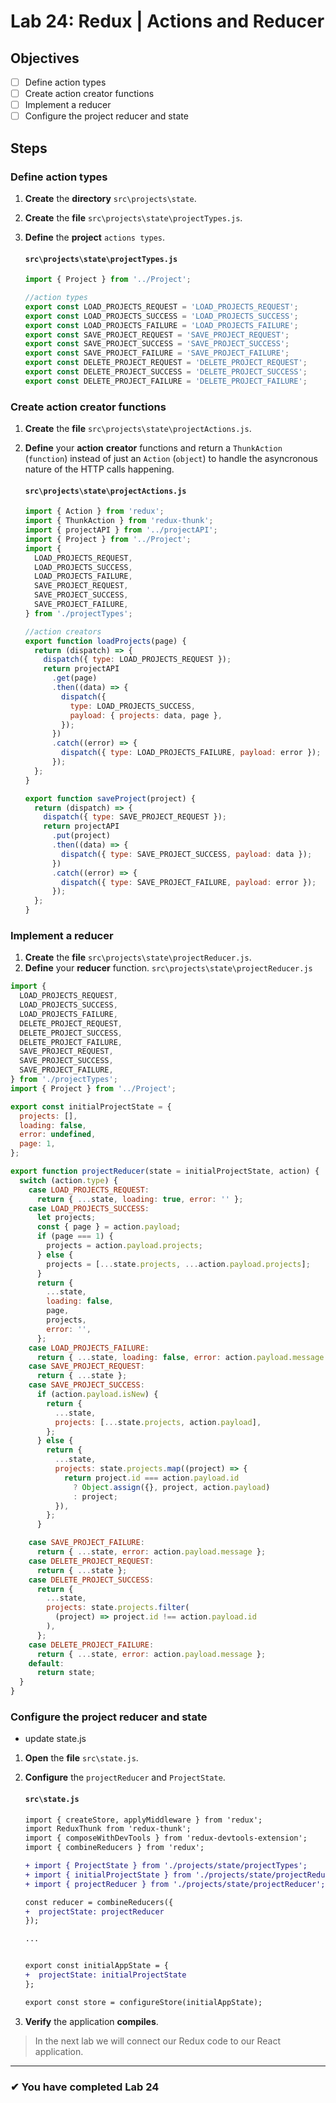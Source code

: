 # Lab 24: Redux | Actions and Reducer

## Objectives

- [ ] Define action types
- [ ] Create action creator functions
- [ ] Implement a reducer
- [ ] Configure the project reducer and state

## Steps

### Define action types

1. **Create** the **directory** `src\projects\state`.
2. **Create** the **file** `src\projects\state\projectTypes.js`.
3. **Define** the **project** `actions types`.

   #### `src\projects\state\projectTypes.js`

   ```js
   import { Project } from '../Project';

   //action types
   export const LOAD_PROJECTS_REQUEST = 'LOAD_PROJECTS_REQUEST';
   export const LOAD_PROJECTS_SUCCESS = 'LOAD_PROJECTS_SUCCESS';
   export const LOAD_PROJECTS_FAILURE = 'LOAD_PROJECTS_FAILURE';
   export const SAVE_PROJECT_REQUEST = 'SAVE_PROJECT_REQUEST';
   export const SAVE_PROJECT_SUCCESS = 'SAVE_PROJECT_SUCCESS';
   export const SAVE_PROJECT_FAILURE = 'SAVE_PROJECT_FAILURE';
   export const DELETE_PROJECT_REQUEST = 'DELETE_PROJECT_REQUEST';
   export const DELETE_PROJECT_SUCCESS = 'DELETE_PROJECT_SUCCESS';
   export const DELETE_PROJECT_FAILURE = 'DELETE_PROJECT_FAILURE';
   ```

### Create action creator functions

1. **Create** the **file** `src\projects\state\projectActions.js`.
2. **Define** your **action** **creator** functions and return a `ThunkAction` (`function`) instead of just an `Action` (`object`) to handle the asyncronous nature of the HTTP calls happening.

   #### `src\projects\state\projectActions.js`

   ```js
   import { Action } from 'redux';
   import { ThunkAction } from 'redux-thunk';
   import { projectAPI } from '../projectAPI';
   import { Project } from '../Project';
   import {
     LOAD_PROJECTS_REQUEST,
     LOAD_PROJECTS_SUCCESS,
     LOAD_PROJECTS_FAILURE,
     SAVE_PROJECT_REQUEST,
     SAVE_PROJECT_SUCCESS,
     SAVE_PROJECT_FAILURE,
   } from './projectTypes';

   //action creators
   export function loadProjects(page) {
     return (dispatch) => {
       dispatch({ type: LOAD_PROJECTS_REQUEST });
       return projectAPI
         .get(page)
         .then((data) => {
           dispatch({
             type: LOAD_PROJECTS_SUCCESS,
             payload: { projects: data, page },
           });
         })
         .catch((error) => {
           dispatch({ type: LOAD_PROJECTS_FAILURE, payload: error });
         });
     };
   }

   export function saveProject(project) {
     return (dispatch) => {
       dispatch({ type: SAVE_PROJECT_REQUEST });
       return projectAPI
         .put(project)
         .then((data) => {
           dispatch({ type: SAVE_PROJECT_SUCCESS, payload: data });
         })
         .catch((error) => {
           dispatch({ type: SAVE_PROJECT_FAILURE, payload: error });
         });
     };
   }
   ```

### Implement a reducer

1. **Create** the **file** `src\projects\state\projectReducer.js`.
2. **Define** your **reducer** function.
   `src\projects\state\projectReducer.js`

```js
import {
  LOAD_PROJECTS_REQUEST,
  LOAD_PROJECTS_SUCCESS,
  LOAD_PROJECTS_FAILURE,
  DELETE_PROJECT_REQUEST,
  DELETE_PROJECT_SUCCESS,
  DELETE_PROJECT_FAILURE,
  SAVE_PROJECT_REQUEST,
  SAVE_PROJECT_SUCCESS,
  SAVE_PROJECT_FAILURE,
} from './projectTypes';
import { Project } from '../Project';

export const initialProjectState = {
  projects: [],
  loading: false,
  error: undefined,
  page: 1,
};

export function projectReducer(state = initialProjectState, action) {
  switch (action.type) {
    case LOAD_PROJECTS_REQUEST:
      return { ...state, loading: true, error: '' };
    case LOAD_PROJECTS_SUCCESS:
      let projects;
      const { page } = action.payload;
      if (page === 1) {
        projects = action.payload.projects;
      } else {
        projects = [...state.projects, ...action.payload.projects];
      }
      return {
        ...state,
        loading: false,
        page,
        projects,
        error: '',
      };
    case LOAD_PROJECTS_FAILURE:
      return { ...state, loading: false, error: action.payload.message };
    case SAVE_PROJECT_REQUEST:
      return { ...state };
    case SAVE_PROJECT_SUCCESS:
      if (action.payload.isNew) {
        return {
          ...state,
          projects: [...state.projects, action.payload],
        };
      } else {
        return {
          ...state,
          projects: state.projects.map((project) => {
            return project.id === action.payload.id
              ? Object.assign({}, project, action.payload)
              : project;
          }),
        };
      }

    case SAVE_PROJECT_FAILURE:
      return { ...state, error: action.payload.message };
    case DELETE_PROJECT_REQUEST:
      return { ...state };
    case DELETE_PROJECT_SUCCESS:
      return {
        ...state,
        projects: state.projects.filter(
          (project) => project.id !== action.payload.id
        ),
      };
    case DELETE_PROJECT_FAILURE:
      return { ...state, error: action.payload.message };
    default:
      return state;
  }
}
```

### Configure the project reducer and state

- update state.js

1. **Open** the **file** `src\state.js`.
2. **Configure** the `projectReducer` and `ProjectState`.

   #### `src\state.js`

   ```diff
   import { createStore, applyMiddleware } from 'redux';
   import ReduxThunk from 'redux-thunk';
   import { composeWithDevTools } from 'redux-devtools-extension';
   import { combineReducers } from 'redux';

   + import { ProjectState } from './projects/state/projectTypes';
   + import { initialProjectState } from './projects/state/projectReducer';
   + import { projectReducer } from './projects/state/projectReducer';

   const reducer = combineReducers({
   +  projectState: projectReducer
   });

   ...


   export const initialAppState = {
   +  projectState: initialProjectState
   };

   export const store = configureStore(initialAppState);
   ```

3. **Verify** the application **compiles**.

> In the next lab we will connect our Redux code to our React application.

---

### &#10004; You have completed Lab 24
